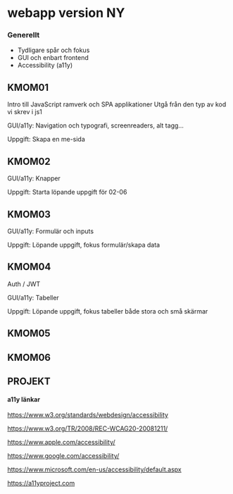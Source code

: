 # webapp version NY

### Generellt

* Tydligare spår och fokus
* GUI och enbart frontend
* Accessibility (a11y)

## KMOM01

Intro till JavaScript ramverk och SPA applikationer
Utgå från den typ av kod vi skrev i js1

GUI/a11y: Navigation och typografi, screenreaders, alt tagg...

Uppgift: Skapa en me-sida

## KMOM02

GUI/a11y: Knapper

Uppgift: Starta löpande uppgift för 02-06

## KMOM03

GUI/a11y: Formulär och inputs

Uppgift: Löpande uppgift, fokus formulär/skapa data

## KMOM04

Auth / JWT

GUI/a11y: Tabeller

Uppgift: Löpande uppgift, fokus tabeller både stora och små skärmar

## KMOM05


## KMOM06


## PROJEKT

#### a11y länkar

https://www.w3.org/standards/webdesign/accessibility

https://www.w3.org/TR/2008/REC-WCAG20-20081211/

https://www.apple.com/accessibility/

https://www.google.com/accessibility/

https://www.microsoft.com/en-us/accessibility/default.aspx

https://a11yproject.com
